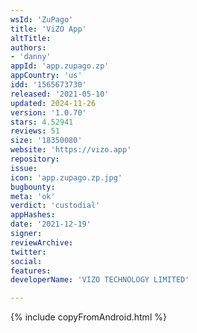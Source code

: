 ```yaml
---
wsId: 'ZuPago'
title: 'ViZO App'
altTitle: 
authors:
- 'danny'
appId: 'app.zupago.zp'
appCountry: 'us'
idd: '1565673730'
released: '2021-05-10'
updated: 2024-11-26
version: '1.0.70'
stars: 4.52941
reviews: 51
size: '18350080'
website: 'https://vizo.app'
repository: 
issue: 
icon: 'app.zupago.zp.jpg'
bugbounty: 
meta: 'ok'
verdict: 'custodial'
appHashes: 
date: '2021-12-19'
signer: 
reviewArchive: 
twitter: 
social: 
features: 
developerName: 'VIZO TECHNOLOGY LIMITED'

---
```


{% include copyFromAndroid.html %}